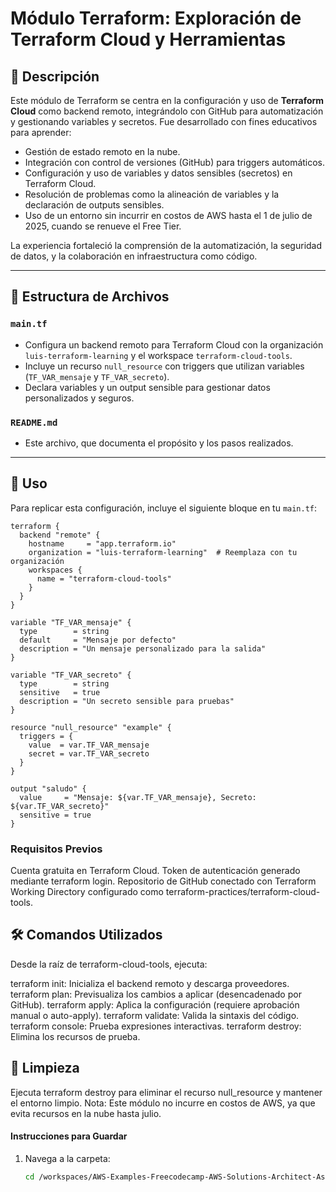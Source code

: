# Módulo Terraform: Exploración de Terraform Cloud y Herramientas

## 📌 Descripción

Este módulo de Terraform se centra en la configuración y uso de **Terraform Cloud** como backend remoto, integrándolo con GitHub para automatización y gestionando variables y secretos. Fue desarrollado con fines educativos para aprender:

- Gestión de estado remoto en la nube.
- Integración con control de versiones (GitHub) para triggers automáticos.
- Configuración y uso de variables y datos sensibles (secretos) en Terraform Cloud.
- Resolución de problemas como la alineación de variables y la declaración de outputs sensibles.
- Uso de un entorno sin incurrir en costos de AWS hasta el 1 de julio de 2025, cuando se renueve el Free Tier.

La experiencia fortaleció la comprensión de la automatización, la seguridad de datos, y la colaboración en infraestructura como código.

---

## 📁 Estructura de Archivos

### `main.tf`

- Configura un backend remoto para Terraform Cloud con la organización `luis-terraform-learning` y el workspace `terraform-cloud-tools`.
- Incluye un recurso `null_resource` con triggers que utilizan variables (`TF_VAR_mensaje` y `TF_VAR_secreto`).
- Declara variables y un output sensible para gestionar datos personalizados y seguros.

### `README.md`

- Este archivo, que documenta el propósito y los pasos realizados.

---

## 🚀 Uso

Para replicar esta configuración, incluye el siguiente bloque en tu `main.tf`:

```hcl
terraform {
  backend "remote" {
    hostname     = "app.terraform.io"
    organization = "luis-terraform-learning"  # Reemplaza con tu organización
    workspaces {
      name = "terraform-cloud-tools"
    }
  }
}

variable "TF_VAR_mensaje" {
  type        = string
  default     = "Mensaje por defecto"
  description = "Un mensaje personalizado para la salida"
}

variable "TF_VAR_secreto" {
  type        = string
  sensitive   = true
  description = "Un secreto sensible para pruebas"
}

resource "null_resource" "example" {
  triggers = {
    value  = var.TF_VAR_mensaje
    secret = var.TF_VAR_secreto
  }
}

output "saludo" {
  value     = "Mensaje: ${var.TF_VAR_mensaje}, Secreto: ${var.TF_VAR_secreto}"
  sensitive = true
}
```

### Requisitos Previos
Cuenta gratuita en Terraform Cloud.
Token de autenticación generado mediante terraform login.
Repositorio de GitHub conectado con Terraform Working Directory configurado como terraform-practices/terraform-cloud-tools.

## 🛠️ Comandos Utilizados
Desde la raíz de terraform-cloud-tools, ejecuta:

terraform init: Inicializa el backend remoto y descarga proveedores.
terraform plan: Previsualiza los cambios a aplicar (desencadenado por GitHub).
terraform apply: Aplica la configuración (requiere aprobación manual o auto-apply).
terraform validate: Valida la sintaxis del código.
terraform console: Prueba expresiones interactivas.
terraform destroy: Elimina los recursos de prueba.

## 🧹 Limpieza
Ejecuta terraform destroy para eliminar el recurso null_resource y mantener el entorno limpio.
Nota: Este módulo no incurre en costos de AWS, ya que evita recursos en la nube hasta julio.

#### Instrucciones para Guardar
1. Navega a la carpeta:
   ```bash
   cd /workspaces/AWS-Examples-Freecodecamp-AWS-Solutions-Architect-Associate-Certification-/terraform-practices/terraform-cloud-tools
   ```